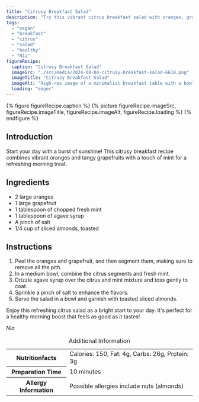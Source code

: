 ```yaml
---
title: "Citrusy Breakfast Salad"
description: "Try this vibrant citrus breakfast salad with oranges, grapefruit, and mint for a refreshing start to your day."
tags:
  - "vegan"
  - "breakfast"
  - "citrus"
  - "salad"
  - "healthy"
  - "Nia"
figureRecipe: 
  caption: "Citrusy Breakfast Salad"
  imageSrc: "./src/media/2024-08-04-citrusy-breakfast-salad-6610.png"
  imageTitle: "Citrusy Breakfast Salad"
  imageAlt: "High-res image of a minimalist breakfast table with a bowl of citrus salad, mint, almonds, and agave syrup under natural light."
  loading: "eager"
---
```


{% figure figureRecipe.caption %}
{% picture figureRecipe.imageSrc, figureRecipe.imageTitle, figureRecipe.imageAlt, figureRecipe.loading %}
{% endfigure %}

## Introduction

Start your day with a burst of sunshine! This citrusy breakfast recipe combines vibrant oranges and tangy grapefruits with a touch of mint for a refreshing morning treat.

## Ingredients

- 2 large oranges
- 1 large grapefruit
- 1 tablespoon of chopped fresh mint
- 1 tablespoon of agave syrup
- A pinch of salt
- 1/4 cup of sliced almonds, toasted

## Instructions

1. Peel the oranges and grapefruit, and then segment them, making sure to remove all the pith.
2. In a medium bowl, combine the citrus segments and fresh mint.
3. Drizzle agave syrup over the citrus and mint mixture and toss gently to coat.
4. Sprinkle a pinch of salt to enhance the flavors.
5. Serve the salad in a bowl and garnish with toasted sliced almonds.

Enjoy this refreshing citrus salad as a bright start to your day. It's perfect for a healthy morning boost that feels as good as it tastes!

*Nia*

<table><caption class='sr-only'>Additional Information</caption><tr><th>Nutritionfacts</th><td>Calories: 150, Fat: 4g, Carbs: 26g, Protein: 3g&nbsp;</td></tr><tr><th>Preparation Time</th><td>10 minutes&nbsp;</td></tr><tr><th>Allergy Information</th><td>Possible allergies include nuts (almonds)&nbsp;</td></tr></table>

